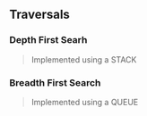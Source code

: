 ## Traversals
### Depth First Searh
> Implemented using a STACK

### Breadth First Search
> Implemented using a QUEUE
